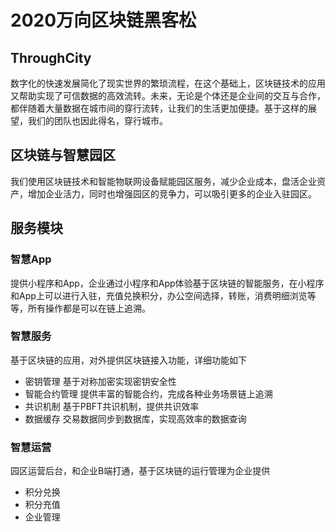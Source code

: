 # 2020万向区块链黑客松

## ThroughCity
数字化的快速发展简化了现实世界的繁琐流程，在这个基础上，区块链技术的应用又帮助实现了可信数据的高效流转。未来，无论是个体还是企业间的交互与合作，都伴随着大量数据在城市间的穿行流转，让我们的生活更加便捷。基于这样的展望，我们的团队也因此得名，穿行城市。


## 区块链与智慧园区

我们使用区块链技术和智能物联网设备赋能园区服务，减少企业成本，盘活企业资产，增加企业活力，同时也增强园区的竞争力，可以吸引更多的企业入驻园区。

## 服务模块

### 智慧App
提供小程序和App，企业通过小程序和App体验基于区块链的智能服务，在小程序和App上可以进行入驻，充值兑换积分，办公空间选择，转账，消费明细浏览等等，所有操作都是可以在链上追溯。 

### 智慧服务
基于区块链的应用，对外提供区块链接入功能，详细功能如下
- 密钥管理 基于对称加密实现密钥安全性
- 智能合约管理 提供丰富的智能合约，完成各种业务场景链上追溯
- 共识机制 基于PBFT共识机制，提供共识效率
- 数据缓存 交易数据同步到数据库，实现高效率的数据查询

### 智慧运营
园区运营后台，和企业B端打通，基于区块链的运行管理为企业提供
- 积分兑换
- 积分充值
- 企业管理
